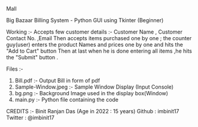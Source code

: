  Mall
 
 
Big Bazaar Billing System - Python GUI using Tkinter (Beginner)


Working :-
Accepts few customer details :- Customer Name , Customer Contact No. ,Email
Then accepts items purchased one by one ; the counter guy(user) enters the product Names and prices one by one and hits the "Add to Cart" button
Then at last when he is done entering all items ,he hits the "Submit" button .

Files :- 
1.  Bill.pdf :- Output Bill in form of pdf
2.  Sample-Window.jpeg :- Sample Window Display (Input Console)
3.  bg.png :- Background Image used in the display box(Window)
4.  main.py :- Python file containing the code

CREDITS :- 
Binit Ranjan Das (Age in 2022 : 15 years)
Github : imbinit17
Twitter : @imbinit17
